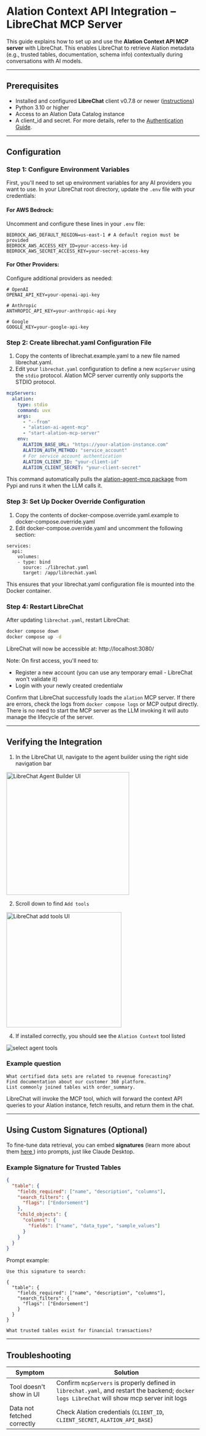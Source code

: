 # Alation Context API Integration – LibreChat MCP Server

This guide explains how to set up and use the **Alation Context API MCP server** with LibreChat. This enables LibreChat to retrieve Alation metadata (e.g., trusted tables, documentation, schema info) contextually during conversations with AI models.

---

## Prerequisites

- Installed and configured **LibreChat** client v0.7.8 or newer ([instructions](https://www.librechat.ai/docs/quick_start/local_setup))
- Python 3.10 or higher
- Access to an Alation Data Catalog instance
- A client_id and secret. For more details, refer to the [Authentication Guide](https://github.com/Alation/alation-ai-agent-sdk/blob/main/guides/authentication.md).

---

## Configuration

### Step 1: Configure Environment Variables

First, you'll need to set up environment variables for any AI providers you want to use. In your LibreChat root directory, update the `.env` file with your credentials:

#### For AWS Bedrock:
Uncomment and configure these lines in your `.env` file:
```env
BEDROCK_AWS_DEFAULT_REGION=us-east-1 # A default region must be provided
BEDROCK_AWS_ACCESS_KEY_ID=your-access-key-id
BEDROCK_AWS_SECRET_ACCESS_KEY=your-secret-access-key
```

#### For Other Providers:
Configure additional providers as needed:
```
# OpenAI
OPENAI_API_KEY=your-openai-api-key

# Anthropic
ANTHROPIC_API_KEY=your-anthropic-api-key

# Google
GOOGLE_KEY=your-google-api-key
```

### Step 2: Create librechat.yaml Configuration File

1. Copy the contents of librechat.example.yaml to a new file named librechat.yaml.
2. Edit your `librechat.yaml` configuration to define a new `mcpServer` using the `stdio` protocol. Alation MCP server currently only supports the STDIO protocol.


```yaml
mcpServers:
  alation:
    type: stdio
    command: uvx
    args:
      - "--from"
      - "alation-ai-agent-mcp"
      - "start-alation-mcp-server"
    env:
      ALATION_BASE_URL: "https://your-alation-instance.com"
      ALATION_AUTH_METHOD: "service_account"
      # For service account authentication
      ALATION_CLIENT_ID: "your-client-id"
      ALATION_CLIENT_SECRET: "your-client-secret"
```
This command automatically pulls the [alation-agent-mcp package](https://pypi.org/project/alation-ai-agent-mcp/) from Pypi and runs it when the LLM calls it.


### Step 3: Set Up Docker Override Configuration
1. Copy the contents of docker-compose.override.yaml.example to docker-compose.override.yaml
2. Edit docker-compose.override.yaml and uncomment the following section:
```
services:
  api:
    volumes:
    - type: bind
      source: ./librechat.yaml
      target: /app/librechat.yaml
```
This ensures that your librechat.yaml configuration file is mounted into the Docker container.

### Step 4: Restart LibreChat

After updating `librechat.yaml`, restart LibreChat:

```bash
docker compose down
docker compose up -d
```
LibreChat will now be accessible at: http://localhost:3080/

Note: On first access, you'll need to:
- Register a new account (you can use any temporary email - LibreChat won't validate it)
- Login with your newly created credentialw


Confirm that LibreChat successfully loads the `alation` MCP server. If there are errors, check the logs from `docker compose logs` or MCP output directly. There is no need to start the MCP server as the LLM invoking it will auto manage the lifecycle of the server.

---

## Verifying the Integration

1. In the LibreChat UI, navigate to the agent builder using the right side navigation bar

<img width="320" alt="LibreChat Agent Builder UI" src="./images/librechat-agent-builder-ui.png" />

2. Scroll down to find `Add tools`

<img width="300" alt="LibreChat add tools UI" src="./images/librechat-agent-builder-add-tools.png" />

4. If installed correctly, you should see the `Alation Context` tool listed

![select agent tools](./images/librechat-select-agent-tools.jpg)

### Example question
```text
What certified data sets are related to revenue forecasting?
Find documentation about our customer 360 platform.
List commonly joined tables with order_summary.
```

LibreChat will invoke the MCP tool, which will forward the context API queries to your Alation instance, fetch results, and return them in the chat.

---

## Using Custom Signatures (Optional)

To fine-tune data retrieval, you can embed **signatures** (learn more about them <a href="https://developer.alation.com/dev/docs/customize-the-aggregated-context-api-calls-with-a-signature" target="blank"> here </a>) into prompts, just like Claude Desktop.

### Example Signature for Trusted Tables

```json
{
  "table": {
    "fields_required": ["name", "description", "columns"],
    "search_filters": {
      "flags": ["Endorsement"]
    },
    "child_objects": {
      "columns": {
        "fields": ["name", "data_type", "sample_values"]
      }
    }
  }
}
```

Prompt example:

```
Use this signature to search:

{
  "table": {
    "fields_required": ["name", "description", "columns"],
    "search_filters": {
      "flags": ["Endorsement"]
    }
  }
}

What trusted tables exist for financial transactions?
```

---

## Troubleshooting

| Symptom | Solution |
|--------|----------|
| Tool doesn't show in UI | Confirm `mcpServers` is properly defined in `librechat.yaml`, and restart the backend; `docker logs LibreChat` will show mcp server init logs |
| Data not fetched correctly | Check Alation credentials (`CLIENT_ID`, `CLIENT_SECRET`, `ALATION_API_BASE`) |
